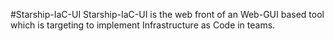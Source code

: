 #Starship-IaC-UI
Starship-IaC-UI is the web front of an Web-GUI based tool which is targeting to implement Infrastructure as Code in teams.
